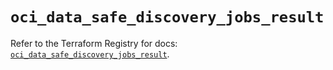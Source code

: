 # `oci_data_safe_discovery_jobs_result`

Refer to the Terraform Registry for docs: [`oci_data_safe_discovery_jobs_result`](https://registry.terraform.io/providers/oracle/oci/7.19.0/docs/resources/data_safe_discovery_jobs_result).
